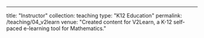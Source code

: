 ---
title: "Instructor"
collection: teaching
type: "K12 Education"
permalink: /teaching/04_v2learn
venue: "Created content for V2Learn, a K-12 self-paced e-learning tool for Mathematics."
